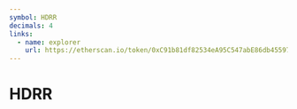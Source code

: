 ```yaml
---
symbol: HDRR
decimals: 4
links:
  - name: explorer
    url: https://etherscan.io/token/0xC91b81df82534eA95C547abE86db455976ce70F8
---
```


# HDRR
